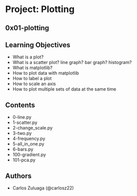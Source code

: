 # Project: Plotting
## 0x01-plotting

## Learning Objectives

- What is a plot?
- What is a scatter plot? line graph? bar graph? histogram?
- What is matplotlib?
- How to plot data with matplotlib
- How to label a plot
- How to scale an axis
- How to plot multiple sets of data at the same time

## Contents

- 0-line.py
- 1-scatter.py
- 2-change_scale.py
- 3-two.py
- 4-frequency.py
- 5-all_in_one.py
- 6-bars.py
- 100-gradient.py
- 101-pca.py

## Authors

- Carlos Zuluaga  (@carlosz22)